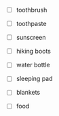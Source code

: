 - [ ] toothbrush
- [ ] toothpaste
- [ ] sunscreen
- [ ] hiking boots
- [ ] water bottle
- [ ] sleeping pad
- [ ] blankets
- [ ] food

